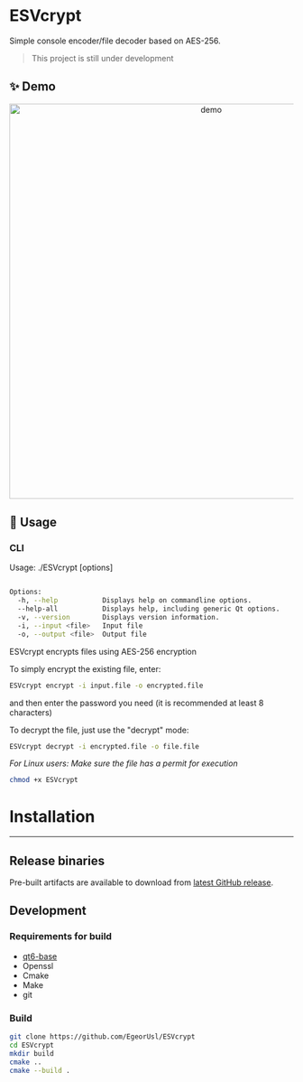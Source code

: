 # ESVcrypt

Simple console encoder/file decoder based on AES-256.

> This project is still under development

## ✨ Demo


<p align="center">
  <img width="700" align="center" src="https://github.com/EgeorUsl/ESVcrypt/blob/664318ad99d69c20b1d7de0f9c8396c12783496d/demo/demo-work.gif" alt="demo"/>
</p>

## 🚀 Usage

### CLI
Usage: ./ESVcrypt [options]
```bash

Options:
  -h, --help           Displays help on commandline options.
  --help-all           Displays help, including generic Qt options.
  -v, --version        Displays version information.
  -i, --input <file>   Input file
  -o, --output <file>  Output file

```

ESVcrypt encrypts files using AES-256 encryption

To simply encrypt the existing file, enter:

```sh
ESVcrypt encrypt -i input.file -o encrypted.file
```

and then enter the password you need (it is recommended at least 8 characters)

To decrypt the file, just use the "decrypt" mode:
```sh
ESVcrypt decrypt -i encrypted.file -o file.file
```

*For Linux users:
Make sure the file has a permit for execution*
```bash
chmod +x ESVcrypt
```

# Installation
---
## Release binaries

Pre-built artifacts are available to download from [latest GitHub release](https://github.com/EgeorUsl/ESVcrypt/releases).

## Development
### Requirements for build

- [qt6-base](https://www.qt.io/download-dev)
- Openssl
- Cmake
- Make
- git

### Build

```sh
git clone https://github.com/EgeorUsl/ESVcrypt
cd ESVcrypt
mkdir build
cmake ..
cmake --build .
```  

